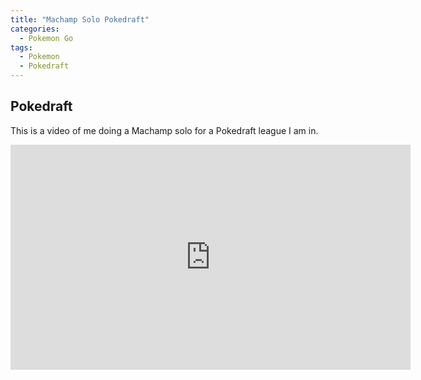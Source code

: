 ```yaml
---
title: "Machamp Solo Pokedraft"
categories:
  - Pokemon Go
tags:
  - Pokemon
  - Pokedraft
---
```


## Pokedraft
This is a video of me doing a Machamp solo for a Pokedraft league I am in.

<iframe width="640" height="360" src="https://www.youtube-nocookie.com/embed/QTyaN09sGKU?controls=0&amp;showinfo=0" frameborder="0" allowfullscreen></iframe>
